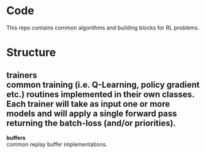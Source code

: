 # Code

This repo contains common algorithms and building blocks for RL problems.

# Structure

**trainers**<br>
common training (i.e. Q-Learning, policy gradient etc.) routines implemented in their own classes. Each trainer will take as input one or more models and will apply a single forward pass returning the batch-loss (and/or priorities).
---
**buffers**<br>
common replay buffer implementations.
